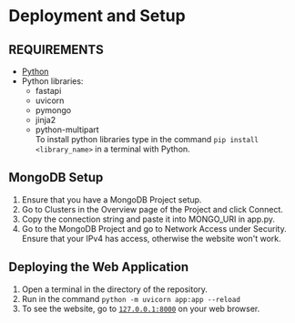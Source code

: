 # Deployment and Setup
## REQUIREMENTS
- [Python](https://www.python.org/downloads/)
- Python libraries:
    - fastapi
    - uvicorn
    - pymongo
    - jinja2
    - python-multipart  
To install python libraries type in the command `pip install <library_name>` in a terminal with Python.
## MongoDB Setup
1. Ensure that you have a MongoDB Project setup.
2. Go to Clusters in the Overview page of the Project and click Connect.
3. Copy the connection string and paste it into MONGO_URI in app.py.
4. Go to the MongoDB Project and go to Network Access under Security. Ensure that your IPv4 has access, otherwise the website won't work.
## Deploying the Web Application
1. Open a terminal in the directory of the repository.
2. Run in the command `python -m uvicorn app:app --reload`
3. To see the website, go to [`127.0.0.1:8000`](127.0.0.1:8000) on your web browser.
